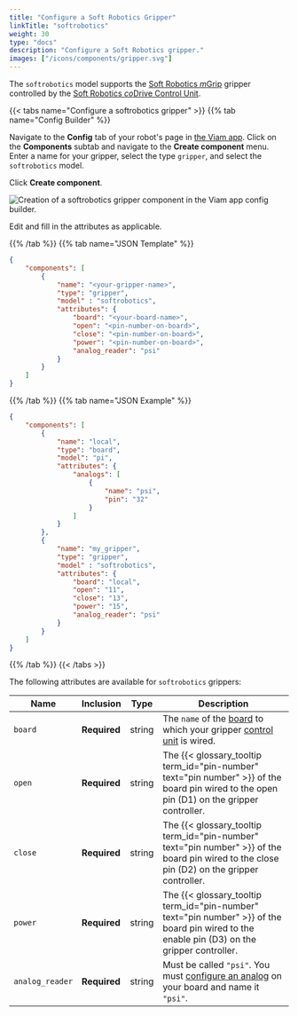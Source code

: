 ```yaml
---
title: "Configure a Soft Robotics Gripper"
linkTitle: "softrobotics"
weight: 30
type: "docs"
description: "Configure a Soft Robotics gripper."
images: ["/icons/components/gripper.svg"]
---
```


The `softrobotics` model supports the [Soft Robotics *m*Grip](https://www.softroboticsinc.com/products/mgrip-modular-gripping-solution-for-food-automation/) gripper controlled by the [Soft Robotics *co*Drive Control Unit](https://www.softroboticsinc.com/uploads/2020/05/Tech_Sheet_coDrive_Control_Unit_-__TS-200210_Rev_B.pdf).

{{< tabs name="Configure a softrobotics gripper" >}}
{{% tab name="Config Builder" %}}

Navigate to the **Config** tab of your robot's page in [the Viam app](https://app.viam.com).
Click on the **Components** subtab and navigate to the **Create component** menu.
Enter a name for your gripper, select the type `gripper`, and select the `softrobotics` model.

Click **Create component**.

![Creation of a softrobotics gripper component in the Viam app config builder.](../img/softrobotics-ui-config.png)

Edit and fill in the attributes as applicable.

{{% /tab %}}
{{% tab name="JSON Template" %}}

```json {class="line-numbers linkable-line-numbers"}
{
    "components": [
        {
            "name": "<your-gripper-name>",
            "type": "gripper",
            "model" : "softrobotics",
            "attributes": {
                "board": "<your-board-name>",
                "open": "<pin-number-on-board>",
                "close": "<pin-number-on-board>",
                "power": "<pin-number-on-board>",
                "analog_reader": "psi"
            }
        }
    ]
}
```

{{% /tab %}}
{{% tab name="JSON Example" %}}

```json {class="line-numbers linkable-line-numbers"}
{
    "components": [
        {
            "name": "local",
            "type": "board",
            "model": "pi",
            "attributes": {
                "analogs": [
                    {
                        "name": "psi",
                        "pin": "32"
                    }
                ]
            }
        },
        {
            "name": "my_gripper",
            "type": "gripper",
            "model" : "softrobotics",
            "attributes": {
                "board": "local",
                "open": "11",
                "close": "13",
                "power": "15",
                "analog_reader": "psi"
            }
        }
    ]
}
```

{{% /tab %}}
{{< /tabs >}}

The following attributes are available for `softrobotics` grippers:

Name | Inclusion | Type | Description
---- | --------- | ---- | -----------
`board` | **Required** | string | The `name` of the [board](../../board/) to which your gripper [control unit](https://www.softroboticsinc.com/uploads/2020/05/Tech_Sheet_coDrive_Control_Unit_-__TS-200210_Rev_B.pdf) is wired.
`open` | **Required** | string | The {{< glossary_tooltip term_id="pin-number" text="pin number" >}} of the board pin wired to the open pin (D1) on the gripper controller.
`close` | **Required** | string | The {{< glossary_tooltip term_id="pin-number" text="pin number" >}} of the board pin wired to the close pin (D2) on the gripper controller.
`power` | **Required** | string | The {{< glossary_tooltip term_id="pin-number" text="pin number" >}} of the board pin wired to the enable pin (D3) on the gripper controller.
`analog_reader` | **Required** | string | Must be called `"psi"`. You must [configure an analog](../../board/#analogs) on your board and name it `"psi"`.
